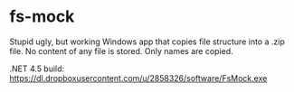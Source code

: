 # fs-mock
Stupid ugly, but working Windows app that copies file structure into a .zip file.
No content of any file is stored. Only names are copied.


.NET 4.5 build: https://dl.dropboxusercontent.com/u/2858326/software/FsMock.exe
